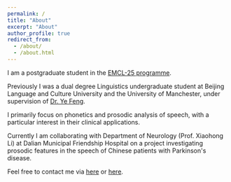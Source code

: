 ```yaml
---
permalink: /
title: "About"
excerpt: "About"
author_profile: true
redirect_from: 
  - /about/
  - /about.html
---
```


I am a postgraduate student in the [EMCL-25 programme](emcl.eu).

Previously I was a dual degree Linguistics undergraduate student at Beijing Language and Culture University and the University of Manchester, under supervision of [Dr. Ye Feng](https://faculty.blcu.edu.cn/fengye/zh_CN/index.htm).

I primarily focus on phonetics and prosodic analysis of speech, with a particular interest in their clinical applications.

Currently I am collaborating with Department of Neurology (Prof. Xiaohong Li) at Dalian Municipal Friendship Hospital on a project investigating prosodic features in the speech of Chinese patients with Parkinson's disease.

Feel free to contact me via [here](mailto:b.zhang803@foxmail.com) or [here](mailto:b.zhang.32@student.rug.nl).
